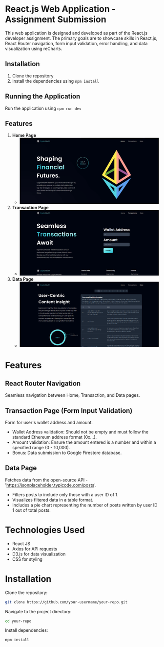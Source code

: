 # React.js Web Application - Assignment Submission

This web application is designed and developed as part of the React.js developer assignment. The primary goals are to showcase skills in React.js, React Router navigation, form input validation, error handling, and data visualization using reCharts.

## Installation

1. Clone the repository
2. Install the dependencies using `npm install`

## Running the Application

Run the application using `npm run dev`

## Features

1. **Home Page**
   - ![Alt](./public/homePage.png)
2. **Transaction Page**
   - ![Alt](./public/transaction.png)
3. **Data Page**
   - ![Alt](./public/chart.png)

# Features

## React Router Navigation
Seamless navigation between Home, Transaction, and Data pages.

## Transaction Page (Form Input Validation)
Form for user's wallet address and amount.
- Wallet Address validation: Should not be empty and must follow the standard Ethereum address format (0x...).
- Amount validation: Ensure the amount entered is a number and within a specified range (0 - 10,000).
- Bonus: Data submission to Google Firestore database.

## Data Page
Fetches data from the open-source API - 'https://jsonplaceholder.typicode.com/posts'.
- Filters posts to include only those with a user ID of 1.
- Visualizes filtered data in a table format.
- Includes a pie chart representing the number of posts written by user ID 1 out of total posts.

# Technologies Used
- React JS
- Axios for API requests
- D3.js for data visualization
- CSS for styling

# Installation
Clone the repository:
```bash
git clone https://github.com/your-username/your-repo.git
```
Navigate to the project directory:
```bash
cd your-repo
```
Install dependencies:
```bash
npm install
```
